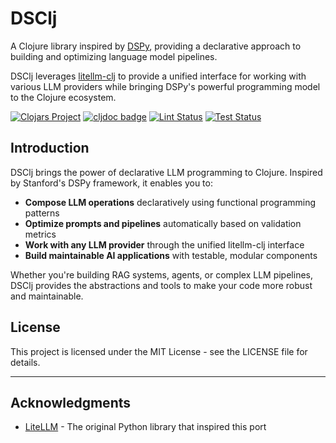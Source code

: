# DSClj

A Clojure library inspired by [DSPy](https://github.com/stanfordnlp/dspy), providing a declarative approach to building and optimizing language model pipelines.

DSClj leverages [litellm-clj](https://github.com/unravel-team/litellm-clj) to provide a unified interface for working with various LLM providers while bringing DSPy's powerful programming model to the Clojure ecosystem.

[![Clojars Project](https://img.shields.io/clojars/v/io.unravel/dsclj.svg)](https://clojars.org/io.unravel/dsclj)
[![cljdoc badge](https://cljdoc.org/badge/io.unravel/dsclj)](https://cljdoc.org/d/io.unravel/dsclj)
[![Lint Status](https://github.com/unravel-team/DSClj/workflows/lint/badge.svg)](https://github.com/unravel-team/DSClj/actions)
[![Test Status](https://github.com/unravel-team/DSClj/workflows/test/badge.svg)](https://github.com/unravel-team/DSClj/actions)

## Introduction

DSClj brings the power of declarative LLM programming to Clojure. Inspired by Stanford's DSPy framework, it enables you to:

- **Compose LLM operations** declaratively using functional programming patterns
- **Optimize prompts and pipelines** automatically based on validation metrics
- **Work with any LLM provider** through the unified litellm-clj interface
- **Build maintainable AI applications** with testable, modular components

Whether you're building RAG systems, agents, or complex LLM pipelines, DSClj provides the abstractions and tools to make your code more robust and maintainable.

## License

This project is licensed under the MIT License - see the LICENSE file for details.

---

## Acknowledgments

- [LiteLLM](https://github.com/stanfordnlp/dspy) - The original Python library that inspired this port
